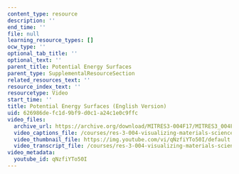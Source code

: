 ```yaml
---
content_type: resource
description: ''
end_time: ''
file: null
learning_resource_types: []
ocw_type: ''
optional_tab_title: ''
optional_text: ''
parent_title: Potential Energy Surfaces
parent_type: SupplementalResourceSection
related_resources_text: ''
resource_index_text: ''
resourcetype: Video
start_time: ''
title: Potential Energy Surfaces (English Version)
uid: 626986de-fc1d-9bf9-d0c1-a24c1e0c9ffc
video_files:
  archive_url: https://archive.org/download/MITRES3-004F17/MITRES3_004F17_2017EPFL_moral_en_300k.mp4
  video_captions_file: /courses/res-3-004-visualizing-materials-science-fall-2017/2e1ae457d37d59489796b114eec0a82a_qNzfiYTo50I.vtt
  video_thumbnail_file: https://img.youtube.com/vi/qNzfiYTo50I/default.jpg
  video_transcript_file: /courses/res-3-004-visualizing-materials-science-fall-2017/fab51628d79f8b88c1230d46367c11e2_qNzfiYTo50I.pdf
video_metadata:
  youtube_id: qNzfiYTo50I
---
```

